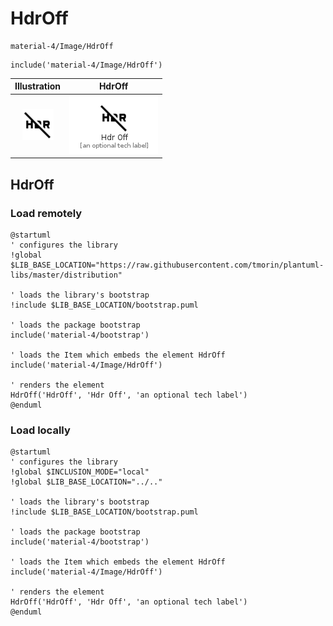 # HdrOff


```text
material-4/Image/HdrOff
```

```text
include('material-4/Image/HdrOff')
```



| Illustration | HdrOff |
| :---: | :---: |
| ![illustration for Illustration](../../material-4/Image/HdrOff.png) | ![illustration for HdrOff](../../material-4/Image/HdrOff.Local.png) |




## HdrOff

### Load remotely
```plantuml
@startuml
' configures the library
!global $LIB_BASE_LOCATION="https://raw.githubusercontent.com/tmorin/plantuml-libs/master/distribution"

' loads the library's bootstrap
!include $LIB_BASE_LOCATION/bootstrap.puml

' loads the package bootstrap
include('material-4/bootstrap')

' loads the Item which embeds the element HdrOff
include('material-4/Image/HdrOff')

' renders the element
HdrOff('HdrOff', 'Hdr Off', 'an optional tech label')
@enduml
```

### Load locally
```plantuml
@startuml
' configures the library
!global $INCLUSION_MODE="local"
!global $LIB_BASE_LOCATION="../.."

' loads the library's bootstrap
!include $LIB_BASE_LOCATION/bootstrap.puml

' loads the package bootstrap
include('material-4/bootstrap')

' loads the Item which embeds the element HdrOff
include('material-4/Image/HdrOff')

' renders the element
HdrOff('HdrOff', 'Hdr Off', 'an optional tech label')
@enduml
```

